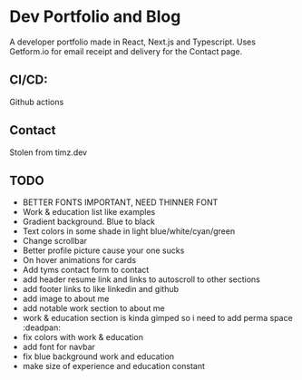 # Dev Portfolio and Blog

A developer portfolio made in React, Next.js and Typescript. 
Uses Getform.io for email receipt and delivery for the Contact page.

## CI/CD:
Github actions 

## Contact
Stolen from timz.dev

## TODO
 * BETTER FONTS IMPORTANT, NEED THINNER FONT
 * Work & education list like examples
 * Gradient background. Blue to black
 * Text colors in some shade in light blue/white/cyan/green
 * Change scrollbar
 * Better profile picture cause your one sucks 
 * On hover animations for cards
 * Add tyms contact form to contact
 * add header resume link and links to autoscroll to other sections
 * add footer links to like linkedin and github
 * add image to about me
 * add notable work section to about me
 * work & education section is kinda gimped so i need to add perma space :deadpan:
 * fix colors with work & education
 * add font for navbar
 * fix blue background work and education
 * make size of experience and education constant